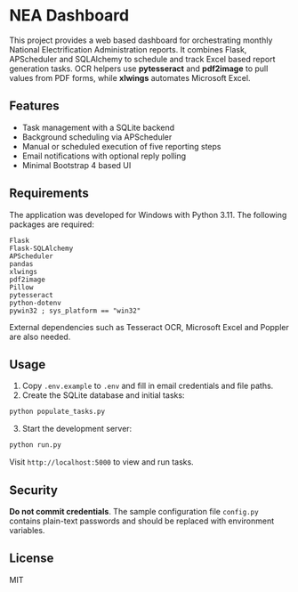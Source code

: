# NEA Dashboard

This project provides a web based dashboard for orchestrating monthly National Electrification Administration reports. It combines Flask, APScheduler and SQLAlchemy to schedule and track Excel based report generation tasks. OCR helpers use **pytesseract** and **pdf2image** to pull values from PDF forms, while **xlwings** automates Microsoft Excel.

## Features

* Task management with a SQLite backend
* Background scheduling via APScheduler
* Manual or scheduled execution of five reporting steps
* Email notifications with optional reply polling
* Minimal Bootstrap 4 based UI

## Requirements

The application was developed for Windows with Python 3.11. The following packages are required:

```
Flask
Flask-SQLAlchemy
APScheduler
pandas
xlwings
pdf2image
Pillow
pytesseract
python-dotenv
pywin32 ; sys_platform == "win32"
```

External dependencies such as Tesseract OCR, Microsoft Excel and Poppler are also needed.

## Usage

1. Copy `.env.example` to `.env` and fill in email credentials and file paths.
2. Create the SQLite database and initial tasks:

```bash
python populate_tasks.py
```

3. Start the development server:

```bash
python run.py
```

Visit `http://localhost:5000` to view and run tasks.

## Security

**Do not commit credentials**. The sample configuration file `config.py` contains plain-text passwords and should be replaced with environment variables.

## License

MIT
